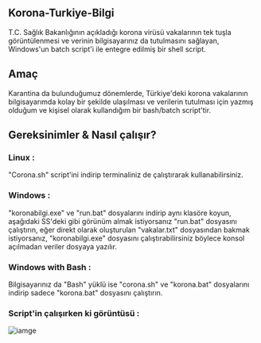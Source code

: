 ## Korona-Turkiye-Bilgi
T.C. Sağlık Bakanlığının açıkladığı korona virüsü vakalarının tek tuşla görüntülenmesi ve verinin bilgisayarınız da tutulmasını sağlayan, Windows'un batch script'i ile entegre edilmiş bir shell script.

## Amaç
Karantina da bulunduğumuz dönemlerde, Türkiye'deki korona vakalarının bilgisayarımda kolay bir şekilde ulaşılması ve verilerin tutulması için yazmış olduğum ve kişisel olarak kullandığım bir bash/batch script'tir.

## Gereksinimler & Nasıl çalışır?
### Linux :

"Corona.sh" script'ini indirip terminaliniz de çalıştırarak kullanabilirsiniz. 


### Windows :

"koronabilgi.exe" ve "run.bat" dosyalarını indirip aynı klasöre koyun, aşağıdaki SS'deki gibi görünüm almak istiyorsanız "run.bat" dosyasını çalıştırın, eğer direkt olarak oluşturulan "vakalar.txt" dosyasından bakmak istiyorsanız, "koronabilgi.exe" dosyasını çalıştırabilirsiniz böylece konsol açılmadan veriler dosyaya yazılır.

### Windows with Bash :

Bilgisayarınız da "Bash" yüklü ise "corona.sh" ve "korona.bat" dosyalarını indirip sadece "korona.bat" dosyasını çalıştırın.

### Script'in çalışırken ki görüntüsü :

![iamge](https://github.com/Shootzz/Korona-Turkiye-Bilgi/blob/master/image.JPG)
